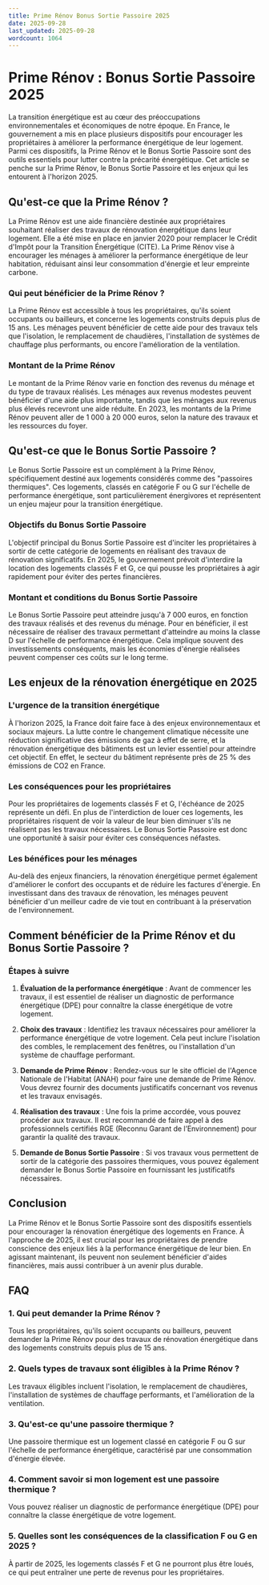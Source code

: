 ```yaml
---
title: Prime Rénov Bonus Sortie Passoire 2025
date: 2025-09-28
last_updated: 2025-09-28
wordcount: 1064
---
```


# Prime Rénov : Bonus Sortie Passoire 2025

La transition énergétique est au cœur des préoccupations environnementales et économiques de notre époque. En France, le gouvernement a mis en place plusieurs dispositifs pour encourager les propriétaires à améliorer la performance énergétique de leur logement. Parmi ces dispositifs, la Prime Rénov et le Bonus Sortie Passoire sont des outils essentiels pour lutter contre la précarité énergétique. Cet article se penche sur la Prime Rénov, le Bonus Sortie Passoire et les enjeux qui les entourent à l'horizon 2025.

## Qu'est-ce que la Prime Rénov ?

La Prime Rénov est une aide financière destinée aux propriétaires souhaitant réaliser des travaux de rénovation énergétique dans leur logement. Elle a été mise en place en janvier 2020 pour remplacer le Crédit d'Impôt pour la Transition Énergétique (CITE). La Prime Rénov vise à encourager les ménages à améliorer la performance énergétique de leur habitation, réduisant ainsi leur consommation d'énergie et leur empreinte carbone.

### Qui peut bénéficier de la Prime Rénov ?

La Prime Rénov est accessible à tous les propriétaires, qu'ils soient occupants ou bailleurs, et concerne les logements construits depuis plus de 15 ans. Les ménages peuvent bénéficier de cette aide pour des travaux tels que l'isolation, le remplacement de chaudières, l'installation de systèmes de chauffage plus performants, ou encore l'amélioration de la ventilation.

### Montant de la Prime Rénov

Le montant de la Prime Rénov varie en fonction des revenus du ménage et du type de travaux réalisés. Les ménages aux revenus modestes peuvent bénéficier d'une aide plus importante, tandis que les ménages aux revenus plus élevés recevront une aide réduite. En 2023, les montants de la Prime Rénov peuvent aller de 1 000 à 20 000 euros, selon la nature des travaux et les ressources du foyer.

## Qu'est-ce que le Bonus Sortie Passoire ?

Le Bonus Sortie Passoire est un complément à la Prime Rénov, spécifiquement destiné aux logements considérés comme des "passoires thermiques". Ces logements, classés en catégorie F ou G sur l'échelle de performance énergétique, sont particulièrement énergivores et représentent un enjeu majeur pour la transition énergétique.

### Objectifs du Bonus Sortie Passoire

L'objectif principal du Bonus Sortie Passoire est d'inciter les propriétaires à sortir de cette catégorie de logements en réalisant des travaux de rénovation significatifs. En 2025, le gouvernement prévoit d'interdire la location des logements classés F et G, ce qui pousse les propriétaires à agir rapidement pour éviter des pertes financières.

### Montant et conditions du Bonus Sortie Passoire

Le Bonus Sortie Passoire peut atteindre jusqu'à 7 000 euros, en fonction des travaux réalisés et des revenus du ménage. Pour en bénéficier, il est nécessaire de réaliser des travaux permettant d'atteindre au moins la classe D sur l'échelle de performance énergétique. Cela implique souvent des investissements conséquents, mais les économies d'énergie réalisées peuvent compenser ces coûts sur le long terme.

## Les enjeux de la rénovation énergétique en 2025

### L'urgence de la transition énergétique

À l'horizon 2025, la France doit faire face à des enjeux environnementaux et sociaux majeurs. La lutte contre le changement climatique nécessite une réduction significative des émissions de gaz à effet de serre, et la rénovation énergétique des bâtiments est un levier essentiel pour atteindre cet objectif. En effet, le secteur du bâtiment représente près de 25 % des émissions de CO2 en France.

### Les conséquences pour les propriétaires

Pour les propriétaires de logements classés F et G, l'échéance de 2025 représente un défi. En plus de l'interdiction de louer ces logements, les propriétaires risquent de voir la valeur de leur bien diminuer s'ils ne réalisent pas les travaux nécessaires. Le Bonus Sortie Passoire est donc une opportunité à saisir pour éviter ces conséquences néfastes.

### Les bénéfices pour les ménages

Au-delà des enjeux financiers, la rénovation énergétique permet également d'améliorer le confort des occupants et de réduire les factures d'énergie. En investissant dans des travaux de rénovation, les ménages peuvent bénéficier d'un meilleur cadre de vie tout en contribuant à la préservation de l'environnement.

## Comment bénéficier de la Prime Rénov et du Bonus Sortie Passoire ?

### Étapes à suivre

1. **Évaluation de la performance énergétique** : Avant de commencer les travaux, il est essentiel de réaliser un diagnostic de performance énergétique (DPE) pour connaître la classe énergétique de votre logement.
   
2. **Choix des travaux** : Identifiez les travaux nécessaires pour améliorer la performance énergétique de votre logement. Cela peut inclure l'isolation des combles, le remplacement des fenêtres, ou l'installation d'un système de chauffage performant.

3. **Demande de Prime Rénov** : Rendez-vous sur le site officiel de l'Agence Nationale de l'Habitat (ANAH) pour faire une demande de Prime Rénov. Vous devrez fournir des documents justificatifs concernant vos revenus et les travaux envisagés.

4. **Réalisation des travaux** : Une fois la prime accordée, vous pouvez procéder aux travaux. Il est recommandé de faire appel à des professionnels certifiés RGE (Reconnu Garant de l’Environnement) pour garantir la qualité des travaux.

5. **Demande de Bonus Sortie Passoire** : Si vos travaux vous permettent de sortir de la catégorie des passoires thermiques, vous pouvez également demander le Bonus Sortie Passoire en fournissant les justificatifs nécessaires.

## Conclusion

La Prime Rénov et le Bonus Sortie Passoire sont des dispositifs essentiels pour encourager la rénovation énergétique des logements en France. À l'approche de 2025, il est crucial pour les propriétaires de prendre conscience des enjeux liés à la performance énergétique de leur bien. En agissant maintenant, ils peuvent non seulement bénéficier d'aides financières, mais aussi contribuer à un avenir plus durable.

## FAQ

### 1. Qui peut demander la Prime Rénov ?

Tous les propriétaires, qu'ils soient occupants ou bailleurs, peuvent demander la Prime Rénov pour des travaux de rénovation énergétique dans des logements construits depuis plus de 15 ans.

### 2. Quels types de travaux sont éligibles à la Prime Rénov ?

Les travaux éligibles incluent l'isolation, le remplacement de chaudières, l'installation de systèmes de chauffage performants, et l'amélioration de la ventilation.

### 3. Qu'est-ce qu'une passoire thermique ?

Une passoire thermique est un logement classé en catégorie F ou G sur l'échelle de performance énergétique, caractérisé par une consommation d'énergie élevée.

### 4. Comment savoir si mon logement est une passoire thermique ?

Vous pouvez réaliser un diagnostic de performance énergétique (DPE) pour connaître la classe énergétique de votre logement.

### 5. Quelles sont les conséquences de la classification F ou G en 2025 ?

À partir de 2025, les logements classés F et G ne pourront plus être loués, ce qui peut entraîner une perte de revenus pour les propriétaires.